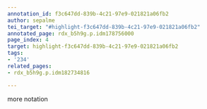 ```yaml
---
annotation_id: f3c647dd-839b-4c21-97e9-021821a06fb2
author: sepalme
tei_target: "#highlight-f3c647dd-839b-4c21-97e9-021821a06fb2"
annotated_page: rdx_b5h9g.p.idm178756000
page_index: 4
target: highlight-f3c647dd-839b-4c21-97e9-021821a06fb2
tags:
- '234'
related_pages:
- rdx_b5h9g.p.idm182734816

---
```

more notation